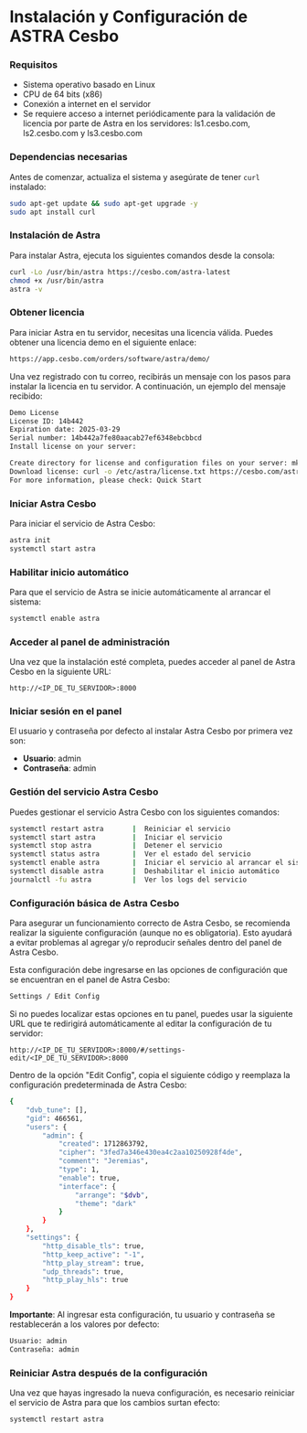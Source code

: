 # Instalación y Configuración de ASTRA Cesbo

### Requisitos

- Sistema operativo basado en Linux
- CPU de 64 bits (x86)
- Conexión a internet en el servidor
- Se requiere acceso a internet periódicamente para la validación de licencia por parte de Astra en los servidores: ls1.cesbo.com, ls2.cesbo.com y ls3.cesbo.com

### Dependencias necesarias

Antes de comenzar, actualiza el sistema y asegúrate de tener `curl` instalado:

```bash
sudo apt-get update && sudo apt-get upgrade -y
sudo apt install curl
```

### Instalación de Astra

Para instalar Astra, ejecuta los siguientes comandos desde la consola:

```bash
curl -Lo /usr/bin/astra https://cesbo.com/astra-latest
chmod +x /usr/bin/astra
astra -v
```

### Obtener licencia

Para iniciar Astra en tu servidor, necesitas una licencia válida. Puedes obtener una licencia demo en el siguiente enlace:

```bash
https://app.cesbo.com/orders/software/astra/demo/
```

Una vez registrado con tu correo, recibirás un mensaje con los pasos para instalar la licencia en tu servidor. A continuación, un ejemplo del mensaje recibido:

```bash
Demo License
License ID: 14b442
Expiration date: 2025-03-29
Serial number: 14b442a7fe80aacab27ef6348ebcbbcd
Install license on your server:

Create directory for license and configuration files on your server: mkdir -p /etc/astra
Download license: curl -o /etc/astra/license.txt https://cesbo.com/astra-license/14b442a7fe80aacab27ef6348ebcbbcd
For more information, please check: Quick Start
```

### Iniciar Astra Cesbo

Para iniciar el servicio de Astra Cesbo:

```bash
astra init
systemctl start astra
```

### Habilitar inicio automático

Para que el servicio de Astra se inicie automáticamente al arrancar el sistema:

```bash
systemctl enable astra
```

### Acceder al panel de administración

Una vez que la instalación esté completa, puedes acceder al panel de Astra Cesbo en la siguiente URL:

```http
http://<IP_DE_TU_SERVIDOR>:8000
```

### Iniciar sesión en el panel

El usuario y contraseña por defecto al instalar Astra Cesbo por primera vez son:

- **Usuario**: admin
- **Contraseña**: admin

### Gestión del servicio Astra Cesbo

Puedes gestionar el servicio Astra Cesbo con los siguientes comandos:

```bash
systemctl restart astra       |  Reiniciar el servicio
systemctl start astra         |  Iniciar el servicio
systemctl stop astra          |  Detener el servicio
systemctl status astra        |  Ver el estado del servicio
systemctl enable astra        |  Iniciar el servicio al arrancar el sistema
systemctl disable astra       |  Deshabilitar el inicio automático
journalctl -fu astra          |  Ver los logs del servicio
```

### Configuración básica de Astra Cesbo

Para asegurar un funcionamiento correcto de Astra Cesbo, se recomienda realizar la siguiente configuración (aunque no es obligatoria). Esto ayudará a evitar problemas al agregar y/o reproducir señales dentro del panel de Astra Cesbo.

Esta configuración debe ingresarse en las opciones de configuración que se encuentran en el panel de Astra Cesbo:

```bash
Settings / Edit Config
```

Si no puedes localizar estas opciones en tu panel, puedes usar la siguiente URL que te redirigirá automáticamente al editar la configuración de tu servidor:

```http
http://<IP_DE_TU_SERVIDOR>:8000/#/settings-edit/<IP_DE_TU_SERVIDOR>:8000
```

Dentro de la opción "Edit Config", copia el siguiente código y reemplaza la configuración predeterminada de Astra Cesbo:

```bash
{
    "dvb_tune": [],
    "gid": 466561,
    "users": {
        "admin": {
            "created": 1712863792,
            "cipher": "3fed7a346e430ea4c2aa10250928f4de",
            "comment": "Jeremias",
            "type": 1,
            "enable": true,
            "interface": {
                "arrange": "$dvb",
                "theme": "dark"
            }
        }
    },
    "settings": {
        "http_disable_tls": true,
        "http_keep_active": "-1",
        "http_play_stream": true,
        "udp_threads": true,
        "http_play_hls": true
    }
}
```

**Importante**: Al ingresar esta configuración, tu usuario y contraseña se restablecerán a los valores por defecto:

```bash
Usuario: admin
Contraseña: admin
```

### Reiniciar Astra después de la configuración

Una vez que hayas ingresado la nueva configuración, es necesario reiniciar el servicio de Astra para que los cambios surtan efecto:

```bash
systemctl restart astra
```
